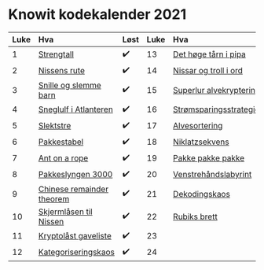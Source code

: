# Knowit kodekalender 2021


Luke | Hva | Løst | Luke | Hva | Løst
:------------ | :------------- | :------------- | :------------ | :------------- | :-------------
 1 | [Strengtall](01.py) | :heavy_check_mark: | 13 | [Det høge tårn i pipa](13.py) | :heavy_check_mark:
 2 | [Nissens rute](02.py) | :heavy_check_mark: | 14 | [Nissar og troll i ord](14.py) | :heavy_check_mark:
 3 | [Snille og slemme barn](03.py) | :heavy_check_mark: | 15 | [Superlur alvekryptering](15.py) | :heavy_check_mark:
 4 | [Sneglulf i Atlanteren](04.py) | :heavy_check_mark: | 16 | [Strømsparingsstrategier](16.py) | :heavy_check_mark:
 5 | [Slektstre](05.py) | :heavy_check_mark: | 17 | [Alvesortering](17.py) | :heavy_check_mark:
 6 | [Pakkestabel](06.py) | :heavy_check_mark: | 18 | [Niklatzsekvens](18.py) | :heavy_check_mark:
 7 | [Ant on a rope](07.py) | :heavy_check_mark: | 19 | [Pakke pakke pakke](19.py) | :heavy_check_mark:
 8 | [Pakkeslyngen 3000](08.py) | :heavy_check_mark: | 20 | [Venstrehåndslabyrint](20.py) | :heavy_check_mark:
 9 | [Chinese remainder theorem](09.py) | :heavy_check_mark: | 21 | [Dekodingskaos](21.py) | :heavy_check_mark:
10 | [Skjermlåsen til Nissen](10.py) | :heavy_check_mark: | 22 | [Rubiks brett](22.py) | :x:
11 | [Kryptolåst gaveliste](11.py) | :heavy_check_mark: | 23 |  | :x:
12 | [Kategoriseringskaos](12.py) | :heavy_check_mark: | 24 |  | :x:
